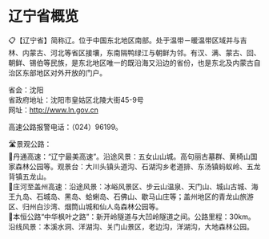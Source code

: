 # 辽宁省概览  
📋【辽宁省】简称辽。位于中国东北地区南部。处于温带－暖温带区域并与吉林、内蒙古、河北等省区接壤，东南隔鸭绿江与朝鲜为邻。有汉、满、蒙古、回、朝鲜、锡伯等民族，是东北地区唯一的既沿海又沿边的省份，也是东北及内蒙古自治区东部地区对外开放的门户。   
  
省会：沈阳  
省政府地址：沈阳市皇姑区北陵大街45-9号  
网址：http://www.ln.gov.cn  
  
高速公路报警电话：（024）96199。   
  
🛣️景观公路：  
🔸丹通高速：“辽宁最美高速”。沿途风景：五女山山城。高句丽古墓群、黄椅山国家森林公园等。观景台：大川头镇头道沟、石湖沟乡老道排、东汤镇蚂蚁岭、五龙背镇五龙山。   
🔸庄河至盖州高速：沿途风景：冰峪风景区、步云山温泉、天门山、城山古城、海王九岛、石城岛、黑岛、蛤蜊岛、石佛山、歇马山庄等；盖州地区的青龙山旅游区、归州白沙湾、烟筒山城和仙人岛森林公园等。   
🔸本恒公路“中华枫叶之路”：新开岭隧道与大凹岭隧道之间。公路里程：30km。沿线风景：本溪水洞、洋湖沟、关门山景区，老边沟，洋湖沟，大地森林公园。   